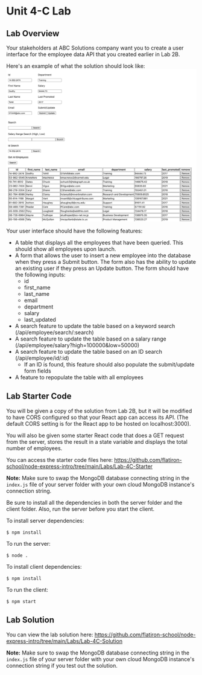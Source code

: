 # Unit 4-C Lab

## Lab Overview
Your stakeholders at ABC Solutions company want you to create a user interface for the employee data API that you created earlier in Lab 2B.

Here's an example of what the solution should look like:
![employee_frontend](/images/employee_frontend.png)

Your user interface should have the following features:
* A table that displays all the employees that have been queried. This should show all employees upon launch.
* A form that allows the user to insert a new employee into the database when they press a Submit button. The form also has the ability to update an existing user if they press an Update button. The form should have the following inputs:
    * id
    * first_name
    * last_name
    * email
    * department
    * salary
    * last_updated
* A search feature to update the table based on a keyword search (/api/employee/search/:search)
* A search feature to update the table based on a salary range (/api/employee/salary?high=100000&low=50000)
* A search feature to update the table based on an ID search (/api/employee/id/:id)
    * If an ID is found, this feature should also populate the submit/update form fields
* A feature to repopulate the table with all employees

## Lab Starter Code

You will be given a copy of the solution from Lab 2B, but it will be modified to have CORS configured so that your React app can access its API. (The default CORS setting is for the React app to be hosted on localhost:3000).

You will also be given some starter React code that does a GET request from the server, stores the result in a state variable and displays the total number of employees.

You can access the starter code files here:
https://github.com/flatiron-school/node-express-intro/tree/main/Labs/Lab-4C-Starter

**Note:** Make sure to swap the MongoDB database connecting string in the `index.js` file of your server folder with your own cloud MongoDB instance's connection string.

Be sure to install all the dependencies in both the server folder and the client folder. Also, run the server before you start the client.


To install server dependencies:
```
$ npm install
```

To run the server:
```
$ node .
```

To install client dependencies:
```
$ npm install
```

To run the client:
```
$ npm start
```



## Lab Solution
You can view the lab solution here:
https://github.com/flatiron-school/node-express-intro/tree/main/Labs/Lab-4C-Solution

**Note:** Make sure to swap the MongoDB database connecting string in the `index.js` file of your server folder with your own cloud MongoDB instance's connection string if you test out the solution.